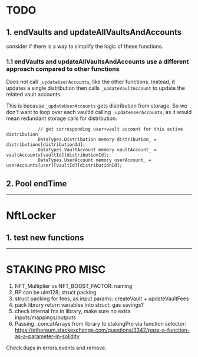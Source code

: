 # TODO

## 1. endVaults and updateAllVaultsAndAccounts

consider if there is a way to simplify the logic of these functions.

### 1.1 endVaults and updateAllVaultsAndAccounts use a different approach compared to other functions

Does not call `_updateUserAccounts`, like the other functions.
Instead, it updates a single distribution then calls `_updateVaultAccount` to update the related vault accounts.

This is because `_updateUserAccounts` gets distribution from storage. So we don't want to loop over each vaultId calling `_updateUserAccounts`, as it would mean redundant storage calls for distribution.

```solidity
            // get corresponding user+vault account for this active distribution 
            DataTypes.Distribution memory distribution_ = distributions[distributionId];
            DataTypes.VaultAccount memory vaultAccount_ = vaultAccounts[vaultId][distributionId];
            DataTypes.UserAccount memory userAccount_ = userAccounts[user][vaultId][distributionId];
```

## 2. Pool endTime



---

# NftLocker

## 1. test new functions

---


# STAKING PRO MISC

1. NFT_Multiplier vs NFT_BOOST_FACTOR: naming
2. RP can be uint128; struct packing
3. struct packing for fees, as input params: createVault + updateVaultFees
4. pack library return variables into struct: gas savings?
5. check internal fns in library, make sure no extra inputs/mappings/outputs
6. Passing _concatArrays from library to stakingPro via function selector:
        https://ethereum.stackexchange.com/questions/3342/pass-a-function-as-a-parameter-in-solidity

Check dups in errors,events and remove.